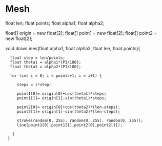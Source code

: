 # Mesh

 float len;
 float points;
 float alpha1;
 float alpha2;

 float[] origin = new float[2];
 float[] point1 = new float[2];
 float[] point2 = new float[2];

void drawLines(float alpha1, float alpha2, float len, float points){
       
      float step = len/points;
      float theta1 = alpha1*(PI/180);
      float theta2 = alpha2*(PI/180);
       
      for (int i = 0; i < points+1; i = i+1) {

         steps = i*step;

         point1[0]= origin[0]+cos(theta1)*steps;
         point1[1]= origin[1]-sin(theta1)*steps;

         point2[0]= origin[0]+cos(theta2)*(len-steps);
         point2[1]= origin[1]-sin(theta2)*(len-steps);
         
         stroke(random(0, 255), random(0, 255), random(0, 255));
         line(point1[0],point1[1],point2[0],point2[1]);

       }
     }
